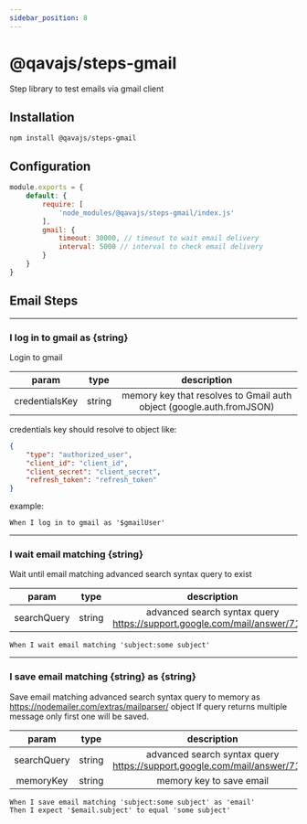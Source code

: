 ```yaml
---
sidebar_position: 8
---
```


# @qavajs/steps-gmail
Step library to test emails via gmail client

## Installation
`npm install @qavajs/steps-gmail`

## Configuration
```javascript
module.exports = {
    default: {
        require: [
            'node_modules/@qavajs/steps-gmail/index.js'
        ],
        gmail: {
            timeout: 30000, // timeout to wait email delivery
            interval: 5000 // interval to check email delivery
        }
    }
}
```

## Email Steps
--------------
### I log in to gmail as \{string}

Login to gmail

|     param      |  type  |                             description                              | 
|:--------------:|:------:|:--------------------------------------------------------------------:|
| credentialsKey | string | memory key that resolves to Gmail auth object (google.auth.fromJSON) |

credentials key should resolve to object like:
```json
{
    "type": "authorized_user",
    "client_id": "client_id",
    "client_secret": "client_secret",
    "refresh_token": "refresh_token"
}
```
example:
```gherkin
When I log in to gmail as '$gmailUser'
```
                     
--------------
### I wait email matching \{string}

Wait until email matching advanced search syntax query to exist

|    param    |  type  |                               description                                | 
|:-----------:|:------:|:------------------------------------------------------------------------:|
| searchQuery | string | advanced search syntax query https://support.google.com/mail/answer/7190 |

```gherkin
When I wait email matching 'subject:some subject'
```

--------------
### I save email matching \{string} as \{string}

Save email matching advanced search syntax query to memory as https://nodemailer.com/extras/mailparser/ object
If query returns multiple message only first one will be saved.

|    param    |  type  |                               description                                | 
|:-----------:|:------:|:------------------------------------------------------------------------:|
| searchQuery | string | advanced search syntax query https://support.google.com/mail/answer/7190 |
|  memoryKey  | string |                         memory key to save email                         |

```gherkin
When I save email matching 'subject:some subject' as 'email'
Then I expect '$email.subject' to equal 'some subject'
```
